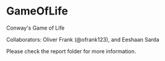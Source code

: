 # GameOfLife
Conway's Game of Life

Collaborators: Oliver Frank (@ofrank123), and Eeshaan Sarda

Please check the report folder for more information.
